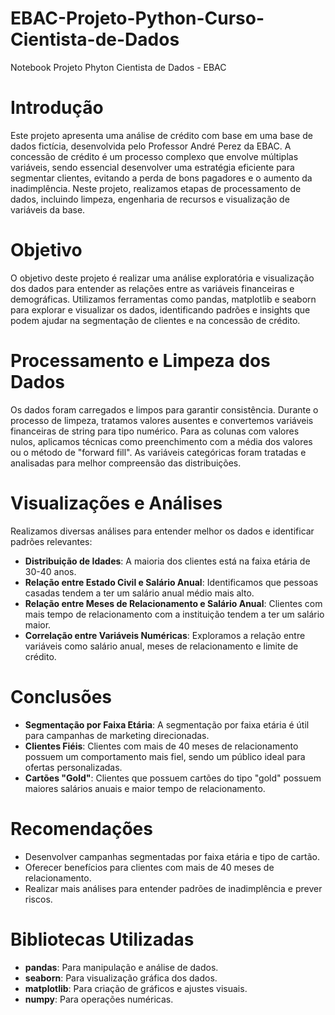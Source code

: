 # EBAC-Projeto-Python-Curso-Cientista-de-Dados
Notebook Projeto Phyton Cientista de Dados - EBAC


# Introdução

Este projeto apresenta uma análise de crédito com base em uma base de dados fictícia, desenvolvida pelo Professor André Perez da EBAC. A concessão de crédito é um processo complexo que envolve múltiplas variáveis, sendo essencial desenvolver uma estratégia eficiente para segmentar clientes, evitando a perda de bons pagadores e o aumento da inadimplência. Neste projeto, realizamos etapas de processamento de dados, incluindo limpeza, engenharia de recursos e visualização de variáveis da base.

# Objetivo

O objetivo deste projeto é realizar uma análise exploratória e visualização dos dados para entender as relações entre as variáveis financeiras e demográficas. Utilizamos ferramentas como pandas, matplotlib e seaborn para explorar e visualizar os dados, identificando padrões e insights que podem ajudar na segmentação de clientes e na concessão de crédito.

# Processamento e Limpeza dos Dados

Os dados foram carregados e limpos para garantir consistência. Durante o processo de limpeza, tratamos valores ausentes e convertemos variáveis financeiras de string para tipo numérico. Para as colunas com valores nulos, aplicamos técnicas como preenchimento com a média dos valores ou o método de "forward fill". As variáveis categóricas foram tratadas e analisadas para melhor compreensão das distribuições.

# Visualizações e Análises

Realizamos diversas análises para entender melhor os dados e identificar padrões relevantes:

- **Distribuição de Idades**: A maioria dos clientes está na faixa etária de 30-40 anos.
- **Relação entre Estado Civil e Salário Anual**: Identificamos que pessoas casadas tendem a ter um salário anual médio mais alto.
- **Relação entre Meses de Relacionamento e Salário Anual**: Clientes com mais tempo de relacionamento com a instituição tendem a ter um salário maior.
- **Correlação entre Variáveis Numéricas**: Exploramos a relação entre variáveis como salário anual, meses de relacionamento e limite de crédito.

# Conclusões

- **Segmentação por Faixa Etária**: A segmentação por faixa etária é útil para campanhas de marketing direcionadas.
- **Clientes Fiéis**: Clientes com mais de 40 meses de relacionamento possuem um comportamento mais fiel, sendo um público ideal para ofertas personalizadas.
- **Cartões "Gold"**: Clientes que possuem cartões do tipo "gold" possuem maiores salários anuais e maior tempo de relacionamento.

# Recomendações

- Desenvolver campanhas segmentadas por faixa etária e tipo de cartão.
- Oferecer benefícios para clientes com mais de 40 meses de relacionamento.
- Realizar mais análises para entender padrões de inadimplência e prever riscos.

# Bibliotecas Utilizadas

- **pandas**: Para manipulação e análise de dados.
- **seaborn**: Para visualização gráfica dos dados.
- **matplotlib**: Para criação de gráficos e ajustes visuais.
- **numpy**: Para operações numéricas.

